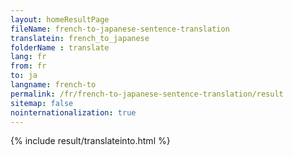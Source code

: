 ```yaml
---
layout: homeResultPage
fileName: french-to-japanese-sentence-translation
translatein: french_to_japanese
folderName : translate
lang: fr
from: fr
to: ja
langname: french-to
permalink: /fr/french-to-japanese-sentence-translation/result
sitemap: false
nointernationalization: true
---
```

{% include result/translateinto.html %}

<script src="/js/result/translation.js" data-foldername="{{page.folderName}}" data-lang="{{page.lang}}"></script>
